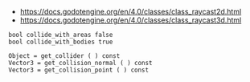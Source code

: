  * https://docs.godotengine.org/en/4.0/classes/class_raycast2d.html
 * https://docs.godotengine.org/en/4.0/classes/class_raycast3d.html

```
bool collide_with_areas false
bool collide_with_bodies true
```

```
Object = get_collider ( ) const
Vector3 = get_collision_normal ( ) const
Vector3 = get_collision_point ( ) const

```

